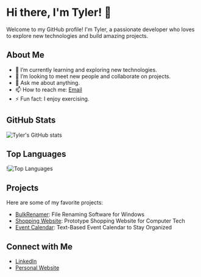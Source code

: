 # Hi there, I'm Tyler! 👋

Welcome to my GitHub profile! I'm Tyler, a passionate developer who loves to explore new technologies and build amazing projects.

## About Me

- 🌱 I’m currently learning and exploring new technologies.
- 👯 I’m looking to meet new people and collaborate on projects.
- 💬 Ask me about anything.
- 📫 How to reach me: [Email](18tyler.rosa1@gmail.com)
- ⚡ Fun fact: I enjoy exercising.

## GitHub Stats

![Tyler's GitHub stats](https://github-readme-stats.vercel.app/api?username=TylersHub&show_icons=true&theme=radical)

## Top Languages

!![Top Languages](https://github-readme-stats.vercel.app/api/top-langs/?username=TylersHub&layout=compact&theme=radical&cache_seconds=3600)

## Projects

Here are some of my favorite projects:

- [BulkRenamer](https://github.com/TylersHub/BulkRenamer): File Renaming Software for Windows
- [Shopping Website](https://github.com/TylersHub/Shopping-Website): Prototype Shopping Website for Computer Tech
- [Event Calendar](https://github.com/TylersHub/Event-Calendar): Text-Based Event Calendar to Stay Organized

## Connect with Me

- [LinkedIn](https://www.linkedin.com/in/tylerrosa)
- [Personal Website](https://tylerrosa.com/)
